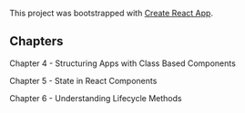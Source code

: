 This project was bootstrapped with [Create React App](https://github.com/facebook/create-react-app).

## Chapters

Chapter 4 - Structuring Apps with Class Based Components

Chapter 5 - State in React Components

Chapter 6 - Understanding Lifecycle Methods
